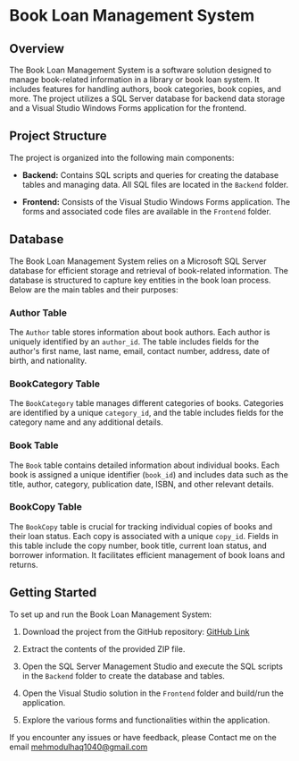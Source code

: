 # Book Loan Management System

## Overview

The Book Loan Management System is a software solution designed to manage book-related information in a library or book loan system. It includes features for handling authors, book categories, book copies, and more. The project utilizes a SQL Server database for backend data storage and a Visual Studio Windows Forms application for the frontend.

## Project Structure

The project is organized into the following main components:

- **Backend:** Contains SQL scripts and queries for creating the database tables and managing data. All SQL files are located in the `Backend` folder.

- **Frontend:** Consists of the Visual Studio Windows Forms application. The forms and associated code files are available in the `Frontend` folder.
## Database

The Book Loan Management System relies on a Microsoft SQL Server database for efficient storage and retrieval of book-related information. The database is structured to capture key entities in the book loan process. Below are the main tables and their purposes:

### Author Table

The `Author` table stores information about book authors. Each author is uniquely identified by an `author_id`. The table includes fields for the author's first name, last name, email, contact number, address, date of birth, and nationality.

### BookCategory Table

The `BookCategory` table manages different categories of books. Categories are identified by a unique `category_id`, and the table includes fields for the category name and any additional details.

### Book Table

The `Book` table contains detailed information about individual books. Each book is assigned a unique identifier (`book_id`) and includes data such as the title, author, category, publication date, ISBN, and other relevant details.

### BookCopy Table

The `BookCopy` table is crucial for tracking individual copies of books and their loan status. Each copy is associated with a unique `copy_id`. Fields in this table include the copy number, book title, current loan status, and borrower information. It facilitates efficient management of book loans and returns.


## Getting Started

To set up and run the Book Loan Management System:

1. Download the project from the GitHub repository: [GitHub Link](https://github.com/your-username/your-repository)

2. Extract the contents of the provided ZIP file.

3. Open the SQL Server Management Studio and execute the SQL scripts in the `Backend` folder to create the database and tables.

4. Open the Visual Studio solution in the `Frontend` folder and build/run the application.

5. Explore the various forms and functionalities within the application.


If you encounter any issues or have feedback, please Contact me on the email mehmodulhaq1040@gmail.com
